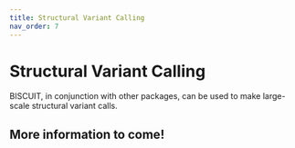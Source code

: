 ```yaml
---
title: Structural Variant Calling
nav_order: 7
---
```


# Structural Variant Calling

BISCUIT, in conjunction with other packages, can be used to make large-scale
structural variant calls.

## More information to come!

